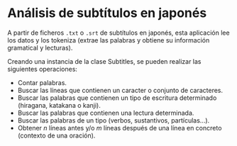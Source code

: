 # Análisis de subtítulos en japonés

A partir de ficheros ```.txt``` o ```.srt``` de subtítulos en japonés, esta aplicación lee los datos y los tokeniza (extrae las palabras y obtiene su información gramatical y lecturas).

Creando una instancia de la clase Subtitles, se pueden realizar las siguientes operaciones:

- Contar palabras.
- Buscar las líneas que contienen un caracter o conjunto de caracteres.
- Buscar las palabras que contienen un tipo de escritura determinado (hiragana, katakana o kanji).
- Buscar las palabras que contienen una lectura determinada.
- Buscar las palabras de un tipo (verbos, sustantivos, partículas...).
- Obtener *n* líneas antes y/o *m* líneas después de una línea en concreto (contexto de una oración).

